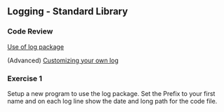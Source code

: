 ## Logging - Standard Library

### Code Review

[Use of log package](../example1/example1.go)

(Advanced) [Customizing your own log](../advanced/example1/example1.go)

### Exercise 1
Setup a new program to use the log package. Set the Prefix to your first name and on each log line show the date and long path for the code file.